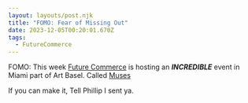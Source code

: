 ```yaml
---
layout: layouts/post.njk
title: "FOMO: Fear of Missing Out"
date: 2023-12-05T00:20:01.670Z
tags:
  - FutureCommerce
---
```


FOMO: This week [Future Commerce](https://futurecommerce.com) is hosting an ***INCREDIBLE*** event in Miami part of Art Basel. 
Called [Muses](https://www.futurecommerce.com/muses)

If you can make it, Tell Phillip I sent ya. 

